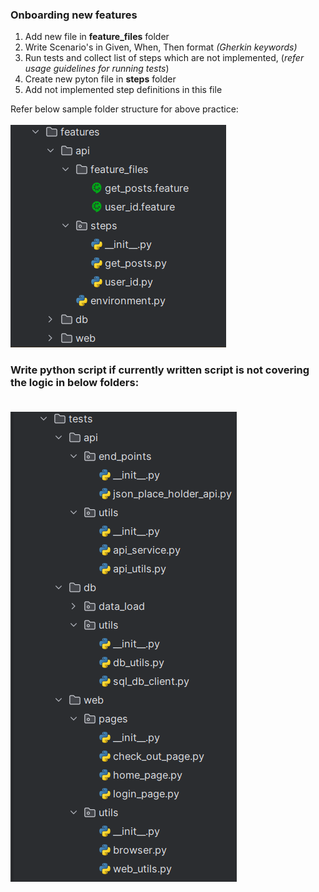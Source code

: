 ### Onboarding new features

1. Add new file in **feature_files** folder
2. Write Scenario's in Given, When, Then format _(Gherkin keywords)_
3. Run tests and collect list of steps which are not implemented, (_refer usage guidelines for running tests_)
4. Create new pyton file in **steps** folder
5. Add not implemented step definitions in this file

Refer below sample folder structure for above practice:<br/><br/>
![feature_dir.PNG](img%2Ffeature_dir.PNG)

### Write python script if currently written script is not covering the logic in below folders:<br/><br/>
![tests_dir.PNG](img%2Ftests_dir.PNG)
